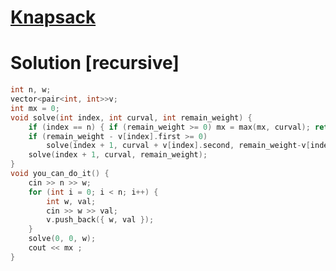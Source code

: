 # [Knapsack](https://codeforces.com/group/gA8A93jony/contest/270592/problem/J)

# Solution [recursive]
```cpp
int n, w;
vector<pair<int, int>>v;
int mx = 0;
void solve(int index, int curval, int remain_weight) {
    if (index == n) { if (remain_weight >= 0) mx = max(mx, curval); return; }
    if (remain_weight - v[index].first >= 0)
        solve(index + 1, curval + v[index].second, remain_weight-v[index].first);
    solve(index + 1, curval, remain_weight);
}
void you_can_do_it() {
    cin >> n >> w;
    for (int i = 0; i < n; i++) {
        int w, val;
        cin >> w >> val;
        v.push_back({ w, val });
    }
    solve(0, 0, w);
    cout << mx ;
}
```
